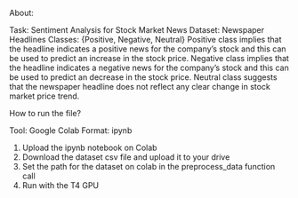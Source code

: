 About:

Task: Sentiment Analysis for Stock Market News 
Dataset: Newspaper Headlines 
Classes: {Positive, Negative, Neutral}
Positive class implies that the headline indicates a positive news for the company’s stock and this can be used to predict an increase in the stock price.
Negative class implies that the headline indicates a negative news for the company’s stock and this can be used to predict an decrease in the stock price.
Neutral class suggests that the newspaper headline does not reflect any clear change in stock market price trend.


How to run the file?

Tool: Google Colab
Format: ipynb

1) Upload the ipynb notebook on Colab
2) Download the dataset csv file and upload it to your drive
3) Set the path for the dataset on colab in the preprocess_data function call
4) Run with the T4 GPU